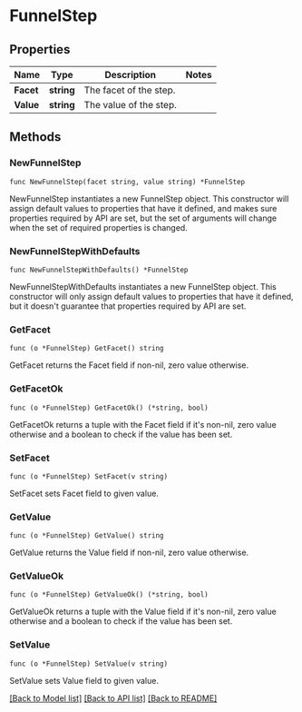 # FunnelStep

## Properties

| Name      | Type       | Description            | Notes |
| --------- | ---------- | ---------------------- | ----- |
| **Facet** | **string** | The facet of the step. |
| **Value** | **string** | The value of the step. |

## Methods

### NewFunnelStep

`func NewFunnelStep(facet string, value string) *FunnelStep`

NewFunnelStep instantiates a new FunnelStep object.
This constructor will assign default values to properties that have it defined,
and makes sure properties required by API are set, but the set of arguments
will change when the set of required properties is changed.

### NewFunnelStepWithDefaults

`func NewFunnelStepWithDefaults() *FunnelStep`

NewFunnelStepWithDefaults instantiates a new FunnelStep object.
This constructor will only assign default values to properties that have it defined,
but it doesn't guarantee that properties required by API are set.

### GetFacet

`func (o *FunnelStep) GetFacet() string`

GetFacet returns the Facet field if non-nil, zero value otherwise.

### GetFacetOk

`func (o *FunnelStep) GetFacetOk() (*string, bool)`

GetFacetOk returns a tuple with the Facet field if it's non-nil, zero value otherwise
and a boolean to check if the value has been set.

### SetFacet

`func (o *FunnelStep) SetFacet(v string)`

SetFacet sets Facet field to given value.

### GetValue

`func (o *FunnelStep) GetValue() string`

GetValue returns the Value field if non-nil, zero value otherwise.

### GetValueOk

`func (o *FunnelStep) GetValueOk() (*string, bool)`

GetValueOk returns a tuple with the Value field if it's non-nil, zero value otherwise
and a boolean to check if the value has been set.

### SetValue

`func (o *FunnelStep) SetValue(v string)`

SetValue sets Value field to given value.

[[Back to Model list]](../README.md#documentation-for-models) [[Back to API list]](../README.md#documentation-for-api-endpoints) [[Back to README]](../README.md)
